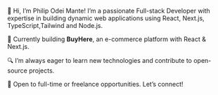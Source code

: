 👋 Hi, I’m Philip Odei Mante! I’m a passionate Full-stack Developer with expertise in building dynamic web applications using React, Next.js, TypeScript,Tailwind and Node.js. 

🌱 Currently building **BuyHere**, an e-commerce platform with React & Next.js.

🔍 I’m always eager to learn new technologies and contribute to open-source projects.

💼 Open to full-time or freelance opportunities. Let’s connect!
